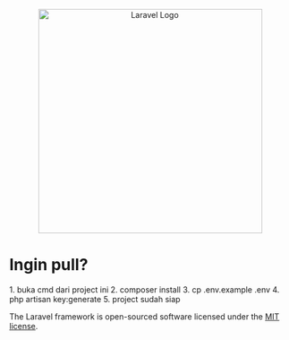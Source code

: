<p align="center"><a href="https://laravel.com" target="_blank"><img src="https://raw.githubusercontent.com/laravel/art/master/logo-lockup/5%20SVG/2%20CMYK/1%20Full%20Color/laravel-logolockup-cmyk-red.svg" width="400" alt="Laravel Logo"></a></p>

<h1>Ingin pull?</h1>
<p>
    1. buka cmd dari project ini
    2. composer install
    3. cp .env.example .env
    4. php artisan key:generate
    5. project sudah siap
</p>


The Laravel framework is open-sourced software licensed under the [MIT license](https://opensource.org/licenses/MIT).
